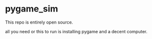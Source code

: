 # pygame_sim

This repo is entirely open source. 


all you need or this to run is installing pygame and a decent computer. 